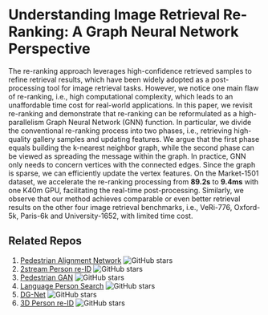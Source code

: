 # Understanding Image Retrieval Re-Ranking: A Graph Neural Network Perspective

The re-ranking approach leverages high-confidence retrieved samples to refine retrieval results, 
which have been widely adopted as a post-processing tool for image retrieval tasks. 
However, we notice one main flaw of re-ranking, i.e., high computational complexity, which leads to an unaffordable time cost for real-world applications. 
In this paper, we revisit re-ranking and demonstrate that re-ranking can be reformulated as a high-parallelism Graph Neural Network (GNN) function. 
In particular, we divide the conventional re-ranking process into two phases, i.e., retrieving high-quality gallery samples and updating features. 
We argue that the first phase equals building the k-nearest neighbor graph, while the second phase can be viewed as spreading the message within the graph. 
In practice, GNN only needs to concern vertices with the connected edges. 
Since the graph is sparse, we can efficiently update the vertex features. 
On the Market-1501 dataset, we accelerate the re-ranking processing from **89.2s** to **9.4ms** with one K40m GPU, 
facilitating the real-time post-processing. 
Similarly, we observe that our method achieves comparable or even better retrieval results on the other four image retrieval benchmarks, 
i.e., VeRi-776, Oxford-5k, Paris-6k and University-1652, with limited time cost.


## Related Repos
1. [Pedestrian Alignment Network](https://github.com/layumi/Pedestrian_Alignment) ![GitHub stars](https://img.shields.io/github/stars/layumi/Pedestrian_Alignment.svg?style=flat&label=Star)
2. [2stream Person re-ID](https://github.com/layumi/2016_person_re-ID) ![GitHub stars](https://img.shields.io/github/stars/layumi/2016_person_re-ID.svg?style=flat&label=Star)
3. [Pedestrian GAN](https://github.com/layumi/Person-reID_GAN) ![GitHub stars](https://img.shields.io/github/stars/layumi/Person-reID_GAN.svg?style=flat&label=Star)
4. [Language Person Search](https://github.com/layumi/Image-Text-Embedding) ![GitHub stars](https://img.shields.io/github/stars/layumi/Image-Text-Embedding.svg?style=flat&label=Star)
5. [DG-Net](https://github.com/NVlabs/DG-Net) ![GitHub stars](https://img.shields.io/github/stars/NVlabs/DG-Net.svg?style=flat&label=Star)
6. [3D Person re-ID](https://github.com/layumi/person-reid-3d) ![GitHub stars](https://img.shields.io/github/stars/layumi/person-reid-3d.svg?style=flat&label=Star)
